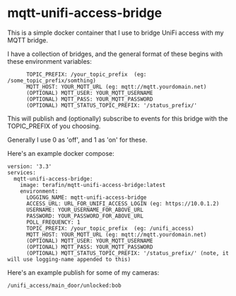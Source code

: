 # mqtt-unifi-access-bridge

This is a simple docker container that I use to bridge UniFi access with my MQTT bridge.

I have a collection of bridges, and the general format of these begins with these environment variables:

```
      TOPIC_PREFIX: /your_topic_prefix  (eg: /some_topic_prefix/somthing)
      MQTT_HOST: YOUR_MQTT_URL (eg: mqtt://mqtt.yourdomain.net)
      (OPTIONAL) MQTT_USER: YOUR_MQTT_USERNAME
      (OPTIONAL) MQTT_PASS: YOUR_MQTT_PASSWORD
      (OPTIONAL) MQTT_STATUS_TOPIC_PREFIX: '/status_prefix/'
```

This will publish and (optionally) subscribe to events for this bridge with the TOPIC_PREFIX of you choosing.

Generally I use 0 as 'off', and 1 as 'on' for these.

Here's an example docker compose:

```
version: '3.3'
services:
  mqtt-unifi-access-bridge:
    image: terafin/mqtt-unifi-access-bridge:latest
    environment:
      LOGGING_NAME: mqtt-unifi-access-bridge
      ACCESS_URL: URL_FOR_UNIFI_ACCESS_LOGIN (eg: https://10.0.1.2)
      USERNAME: YOUR_USERNAME_FOR_ABOVE_URL
      PASSWORD: YOUR_PASSWORD_FOR_ABOVE_URL
      POLL_FREQUENCY: 1
      TOPIC_PREFIX: /your_topic_prefix  (eg: /unifi_access)
      MQTT_HOST: YOUR_MQTT_URL (eg: mqtt://mqtt.yourdomain.net)
      (OPTIONAL) MQTT_USER: YOUR_MQTT_USERNAME
      (OPTIONAL) MQTT_PASS: YOUR_MQTT_PASSWORD
      (OPTIONAL) MQTT_STATUS_TOPIC_PREFIX: '/status_prefix/' (note, it will use logging-name appended to this)
```

Here's an example publish for some of my cameras:

```
/unifi_access/main_door/unlocked:bob
```
